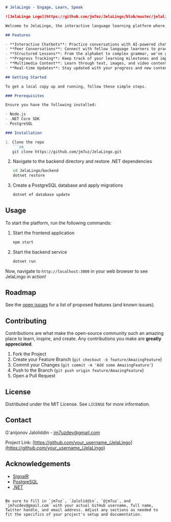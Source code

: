 ```markdown
# JelaLingo - Engage, Learn, Speak

![JelaLingo Logo](https://github.com/jm7uz/JelaLingo/blob/master/jelalingo_logo.png)

Welcome to JelaLingo, the interactive language learning platform where you can learn new languages through engaging conversations and the power of natural language processing (NLP). JelaLingo connects language learners with chatbots and each other, making learning a new tongue both fun and effective.

## Features

- **Interactive Chatbots**: Practice conversations with AI-powered chatbots fine-tuned for language learning.
- **Peer Conversations**: Connect with fellow language learners to practice real-world conversations.
- **Structured Lessons**: From the alphabet to complex grammar, we've got your learning journey covered.
- **Progress Tracking**: Keep track of your learning milestones and improvements.
- **Multimedia Content**: Learn through text, images, and video content.
- **Real-time Updates**: Stay updated with your progress and new content with SignalR-based real-time notifications.

## Getting Started

To get a local copy up and running, follow these simple steps.

### Prerequisites

Ensure you have the following installed:

- Node.js
- .NET Core SDK
- PostgreSQL

### Installation

1. Clone the repo
   ```sh
   git clone https://github.com/jm7uz/JelaLingo.git
   ```
2. Navigate to the backend directory and restore .NET dependencies
   ```sh
   cd JelaLingo/backend
   dotnet restore
   ```
3. Create a PostgreSQL database and apply migrations
   ```sh
   dotnet ef database update
   ```

## Usage

To start the platform, run the following commands:

1. Start the frontend application
   ```sh
   npm start
   ```
2. Start the backend service
   ```sh
   dotnet run
   ```

Now, navigate to `http://localhost:3000` in your web browser to see JelaLingo in action!

## Roadmap

See the [open issues](https://github.com/jm7uz/JelaLingo/issues) for a list of proposed features (and known issues).

## Contributing

Contributions are what make the open-source community such an amazing place to learn, inspire, and create. Any contributions you make are **greatly appreciated**.

1. Fork the Project
2. Create your Feature Branch (`git checkout -b feature/AmazingFeature`)
3. Commit your Changes (`git commit -m 'Add some AmazingFeature'`)
4. Push to the Branch (`git push origin feature/AmazingFeature`)
5. Open a Pull Request

## License

Distributed under the MIT License. See `LICENSE` for more information.

## Contact

G'anijonov Jaloliddin - jm7uzdev@gmail.com

Project Link: [https://github.com/your_username_/JelaLingo](https://github.com/your_username_/JelaLingo)

## Acknowledgements

- [SignalR](https://dotnet.microsoft.com/apps/aspnet/signalr)
- [PostgreSQL](https://www.postgresql.org/)
- [.NET](https://dotnet.microsoft.com/)
```

Be sure to fill in `jm7uz`, `Jaloliddin`, `@jm7uz`, and `jm7uzdev@gmail.com` with your actual GitHub username, full name, Twitter handle, and email address. Adjust any sections as needed to fit the specifics of your project's setup and documentation.
